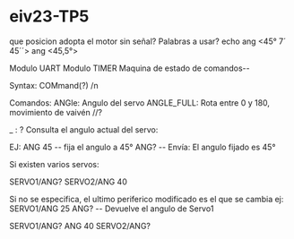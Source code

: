 # eiv23-TP5

que posicion adopta el motor sin señal?
Palabras a usar?
echo 
ang <45° 7´ 45´´>
ang <45,5°>



Modulo UART
Modulo TIMER
Maquina de estado de comandos--


Syntax:
COMmand(?) <parameter>/n 

Comandos:
ANGle: Angulo del servo
ANGLE_FULL: Rota entre 0 y 180, movimiento de vaivén //?

_ :
? Consulta el angulo actual del servo:

EJ:
ANG 45  -- fija el angulo a 45°
ANG? -- Envía: El angulo fijado es 45° 

Si existen varios servos:

SERVO1/ANG?
SERVO2/ANG 40

Si no se especifica, el ultimo periferico modificado es el que se cambia ej:
SERVO1/ANG 25
ANG? -- Devuelve el angulo de Servo1

SERVO1/ANG?
ANG 40 
SERVO2/ANG?










